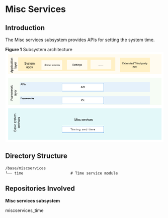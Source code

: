 # Misc Services<a name="EN-US_TOPIC_0000001162033853"></a>

## Introduction<a name="section11660541593"></a>

The Misc services subsystem provides APIs for setting the system time.

**Figure  1**  Subsystem architecture<a name="fig664210516252"></a>  
![](figures/subsystem-architecture.png "subsystem-architecture")

## Directory Structure<a name="section161941989596"></a>

```
/base/miscservices
└── time                     # Time service module
```

## Repositories Involved<a name="section1371113476307"></a>

**Misc services subsystem**

miscservices\_time


